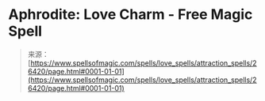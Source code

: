 <!--yml

category: 未分类

date: 2024-06-12 19:14:22

-->

# Aphrodite: Love Charm - Free Magic Spell

> 来源：[https://www.spellsofmagic.com/spells/love_spells/attraction_spells/26420/page.html#0001-01-01](https://www.spellsofmagic.com/spells/love_spells/attraction_spells/26420/page.html#0001-01-01)
